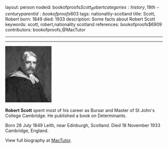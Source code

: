 layout: person
nodeid: bookofproofs$Scott_Robert
categories: history,19th-century
parentid: bookofproofs$603
tags: nationality-scotland
title: Scott, Robert
born: 1849
died: 1933
description: Some facts about Robert Scott
keywords: scott, robert,nationality scotland
references: bookofproofs$6909
contributors: bookofproofs,@MacTutor

---


---

![Scott_Robert.jpg](https://github.com/bookofproofs/bookofproofs.github.io/blob/main/_sources/_assets/images/portraits/Scott_Robert.jpg?raw=true)

**Robert Scott**  spent most of his career as Bursar and Master of St John's College Cambridge. He published a book on Determinants.

Born 28 July 1849 Leith, near Edinburgh, Scotland. Died 18 November 1933 Cambridge, England.


View full biography at [MacTutor](https://mathshistory.st-andrews.ac.uk/Biographies/Scott_Robert/).